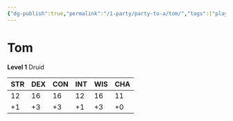 ```yaml
---
{"dg-publish":true,"permalink":"/1-party/party-to-a/tom/","tags":["player"]}
---
```



# Tom

**Level 1** Druid

| STR | DEX | CON | INT | WIS | CHA |
| --- | --- | --- | --- | --- | --- |
| 12  | 16  | 16  | 12  | 16  | 11  |
| +1  | +3  | +3  | +1  | +3  | +0  |
